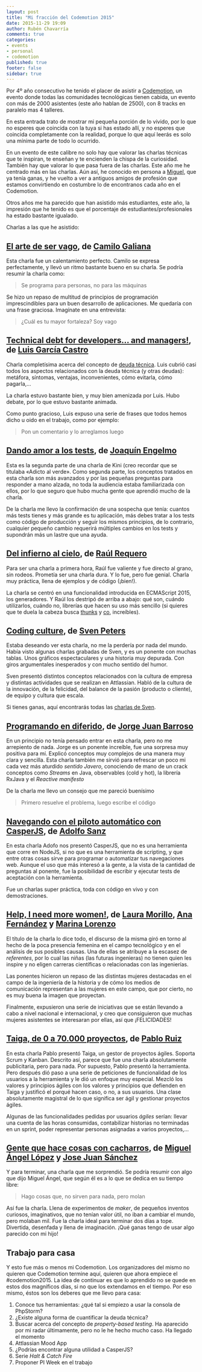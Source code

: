 ```yaml
---
layout: post
title: "Mi fracción del Codemotion 2015"
date: 2015-11-29 19:09
author: Rubén Chavarría
comments: true
categories: 
- events
- personal
- codemotion
published: true
footer: false
sidebar: true
---
```


Por 4º año consecutivo he tenido el placer de asistir a [Codemotion], un evento
donde todas las comunidades tecnológicas tienen cabida, un evento con más de
2000 asistentes (este año hablan de 2500), con 8 tracks en paralelo mas 4
talleres.

En esta entrada trato de mostrar mi pequeña porción de lo vivido, por lo que no
esperes que coincida con la tuya si has estado allí, y no esperes que coincida
completamente con la realidad, porque lo que aquí leerás es solo una mínima
parte de todo lo ocurrido.

<!-- more -->

En un evento de este calibre no solo hay que valorar las charlas técnicas que
te inspiran, te enseñan y te encienden la chispa de la curiosidad. También hay
que valorar lo que pasa fuera de las charlas. Este año me he centrado más en
las charlas. Aún así, he conocido en persona a [Miguel], que ya tenía ganas, y
he vuelto a ver a antiguos amigos de profesión que estamos convirtiendo en
costumbre lo de encontranos cada año en el Codemotion.

Otros años me ha parecido que han asistido más estudiantes, este año, la
impresión que he tenido es que el porcentaje de estudiantes/profesionales ha
estado bastante igualado.

Charlas a las que he asistido:

## [El arte de ser vago], de [Camilo Galiana]

Esta charla fue un calentamiento perfecto. Camilo se expresa perfectamente, y
llevó un ritmo bastante bueno en su charla. Se podría resumir la charla como:

> Se programa para personas, no para las máquinas

Se hizo un repaso de multitud de principios de programación imprescindibles
para un buen desarrollo de aplicaciones. Me quedaría con una frase graciosa.
Imagínate en una entrevista:

> ¿Cuál es tu mayor fortaleza?
> Soy vago

## [Technical debt for developers... and managers!], de [Luis García Castro]

Charla completísima acerca del concepto de [deuda técnica]. Luis cubrió casi
todos los aspectos relacionados con la deuda técnica (y otras deudas):
metáfora, síntomas, ventajas, inconvenientes, cómo evitarla, cómo pagarla,...

La charla estuvo bastante bien, y muy bien amenizada por Luis. Hubo debate, por
lo que estuvo bastante animada. 

Como punto gracioso, Luis expuso una serie de frases que todos hemos dicho u
oido en el trabajo, como por ejemplo: 

> Pon un comentario y lo arreglamos luego

## [Dando amor a los tests], de [Joaquín Engelmo]

Esta es la segunda parte de una charla de Kini (creo recordar que se titulaba
«Adicto al verde». Como segunda parte, los conceptos tratados en esta charla
son más avanzados y por las pequeñas preguntas para responder a mano alzada, no
toda la audiencia estaba familiarizada con ellos, por lo que seguro que hubo
mucha gente que aprendió mucho de la charla.

De la charla me llevo la confirmación de una sospecha que tenía: cuantos más
tests tienes y más grande es tu aplicación, más debes tratar a los tests como
código de producción y seguir los mismos principios, de lo contrario, cualquier
pequeño cambio requerirá múltiples cambios en los tests y supondrán más un
lastre que una ayuda.

## [Del infierno al cielo], de [Raúl Requero]

Para ser una charla a primera hora, Raúl fue valiente y fue directo al grano,
sin rodeos. Prometía ser una charla dura. Y lo fue, pero fue genial. Charla muy
práctica, llena de ejemplos y de código (¡bien!).

La charla se centró en una funcionalidad introducida en ECMAScript 2015, los
generadores. Y Raúl los destripó de arriba a abajo: qué son, cuándo
utilizarlos, cuándo no, librerías que hacen su uso más sencillo (si quieres que
te duela la cabeza busca [thunks] y [co], increíbles).

## [Coding culture], de [Sven Peters]

Estaba deseando ver esta charla, no me la perdería por nada del mundo. Había
visto algunas charlas grabadas de Sven, y es un ponente con muchas tablas. Unos
gráficos espectaculares y una historia muy depurada. Con giros argumentales
inesperados y con mucho sentido del humor.

Sven presentó distintos conceptos relacionados con la cultura de empresa y
distintas actividades que se realizan en Attlassian. Habló de la cultura de la
innovación, de la felicidad, del balance de la pasión (producto o cliente), de
equipo y cultura que escala.

Si tienes ganas, aquí encontrarás todas las [charlas de Sven].

## [Programando en diferido], de [Jorge Juan Barroso]

En un principio no tenía pensado entrar en esta charla, pero no me arrepiento
de nada. Jorge es un ponente increíble, fue una sorpresa muy positiva para mí.
Explicó conceptos muy complejos de una manera muy clara y sencilla. Esta charla
también me sirvió para refrescar un poco mi cada vez más aturdido *sentido
Javero*, conociendo de mano de un crack conceptos como *Streams* en Java,
observables (cold y hot), la librería RxJava y el *Reactive manifesto*

De la charla me llevo un consejo que me pareció buenísimo

> Primero resuelve el problema, luego escribe el código

## [Navegando con el piloto automático con CasperJS], de [Adolfo Sanz]

En esta charla Adofo nos presentó CasperJS, que no es una herramienta que corre
en NodeJS, si no que es una herramienta de scripting, y que entre otras cosas
sirve para programar o automatizar tus navegaciones web. Aunque el uso que más
interesó a la gente, a la vista de la cantidad de preguntas al ponente, fue la
posibilidad de escribir y ejecutar tests de aceptación con la herramienta.

Fue un charlas super práctica, toda con código en vivo y con demostraciones.

## [Help, I need more women!], de [Laura Morillo], [Ana Fernández] y [Marina Lorenzo]

El título de la charla lo dice todo, el discurso de la misma giró en torno al
hecho de la poca presencia femenina en el campo tecnológico y en el análisis de
sus posibles causas. Una de ellas se atribuye a la escasez de *referentes*, por
lo cual las niñas (las futuras ingenieras) no tienen quien les inspire y no
eligen carreras científicas o relacionadas con las ingenierías.

Las ponentes hicieron un repaso de las distintas mujeres destacadas en el campo
de la ingeniería de la historia y de cómo los medios de comunicación
representan a las mujeres en este campo, que por cierto, no es muy buena la
imagen que proyectan.

Finalmente, expusieron una serie de iniciativas que se están llevando a cabo a
nivel nacional e internacional, y creo que consiguieron que muchas mujeres
asistentes se interesaran por ellas, así que ¡FELICIDADES!

## [Taiga, de 0 a 70.000 proyectos], de [Pablo Ruiz]

En esta charla Pablo presentó Taiga, un gestor de proyectos ágiles. Soporta
Scrum y Kanban. Descrito así, parece que fue una charla absolutamente
publicitaria, pero para nada. Por supuesto, Pablo presentó la herramienta. Pero
después dió paso a una serie de peticiones de funcionalidad de los usuarios a
la herramienta y le dió un enfoque muy especial. Mezcló los valores y
principios ágiles con los valores y principios que defienden en Taiga y
justificó el porqué hacen caso, o no, a sus usuarios. Una clase absolutamente
magistral de lo que significa ser ágil y gestionar proyectos ágiles.

Algunas de las funcionalidades pedidas por usuarios *ágiles* serían: llevar una
cuenta de las horas consumidas, contabilizar historias no terminadas en un
sprint, poder representar personas asignadas a varios proyectos,...

## [Gente que hace cosas con cacharros], de [Miguel Ángel López] y [Jose Juan Sánchez]

Y para terminar, una charla que me sorprendió. Se podría resumir con algo que
dijo Miguel Ángel, que según él es a lo que se dedica en su tiempo libre:

> Hago cosas que, no sirven para nada, pero molan

Así fue la charla. Llena de experimentos de *maker*, de pequeños inventos
curiosos, imaginativos, que no tenían valor útil, no iban a cambiar el mundo,
pero molaban mil. Fue la charla ideal para terminar dos días a tope. Divertida,
desenfada y llena de imaginación. ¡Qué ganas tengo de usar algo parecido con mi
hijo!

## Trabajo para casa

Y esto fue más o menos mi Codemotion. Los organizadores del mismo no quieren
que Codemotion termine aquí, quieren que ahora empiece el #codemotion2015. La
idea de continuar es que lo aprendido no se quede en estos dos magníficos días,
si no que los extendamos en el tiempo. Por eso mismo, éstos son los deberes que
me llevo para casa:

1. Conoce tus herramientas: ¿qué tal si empiezo a usar la consola de PhpStorm?
2. ¿Existe alguna forma de cuantificar la deuda técnica?
3. Buscar acerca del concepto de *property-based testing*. Ha aparecido por mi
   radar últimamente, pero no le he hecho mucho caso. Ha llegado el momento
4. Attlassian Mood App
5. ¿Podrías encontrar alguna utilidad a CasperJS?
6. Serie *Halt & Catch Fire*
7. Proponer PI Week en el trabajo

[Codemotion]: http://2015.codemotion.es/
[Miguel]: http://ocana.github.io/
[El arte de ser vago]: http://2015.codemotion.es/agenda.html#5677904553836544/43004005
[Camilo Galiana]: http://cjgaliana.com/
[Technical debt for developers... and managers!]: http://2015.codemotion.es/agenda.html#5677904553836544/50404003
[Luis García Castro]: https://www.koliseo.com/luisgc
[deuda técnica]: /blog/2015/10/12/deuda-tecnica/
[Dando amor a los tests]: http://2015.codemotion.es/agenda.html#5677904553836544/48514002
[Joaquín Engelmo]: https://twitter.com/kinisoftware
[Del infierno al cielo]: http://2015.codemotion.es/agenda.html#5699289732874240/49544011
[Raúl Requero]: https://twitter.com/rrequero
[thunks]: https://github.com/thunks/thunks
[co]: https://github.com/tj/co
[Coding culture]: http://2015.codemotion.es/agenda.html#5699289732874240/50504009
[Sven Peters]: https://twitter.com/svenpet
[charlas de Sven]: http://svenpet.com/talks/
[Programando en diferido]: http://2015.codemotion.es/agenda.html#5699289732874240/49534007
[Jorge Juan Barroso]: https://twitter.com/flipper83
[Navegando con el piloto automático con CasperJS]: http://2015.codemotion.es/agenda.html#5699289732874240/45634007
[Adolfo Sanz]: https://twitter.com/asanzdiego
[Help, I need more women!]: http://2015.codemotion.es/agenda.html#5699289732874240/44774010
[Laura Morillo]: https://twitter.com/Laura_Morillo
[Ana Fernández]: https://www.koliseo.com/anafvm
[Marina Lorenzo]: https://www.koliseo.com/mlorenzosanchez
[Taiga, de 0 a 70.000 proyectos]: http://2015.codemotion.es/agenda.html#5699289732874240/48544008
[Pablo Ruiz]: https://twitter.com/diacritica
[Gente que hace cosas con cacharros]: http://2015.codemotion.es/agenda.html#5699289732874240/43004009
[Miguel Ángel López]: https://www.koliseo.com/miguelangellv
[Jose Juan Sánchez]: https://www.koliseo.com/josejuansanchez

